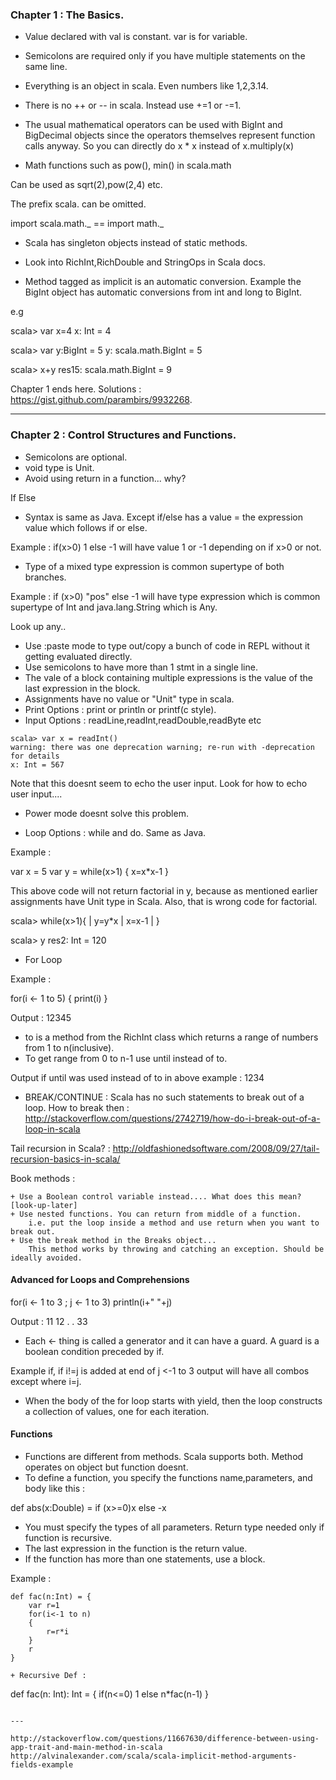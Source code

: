 ### Chapter 1 : The Basics.

- Value declared with val is constant. var is for variable.

- Semicolons are required only if you have multiple statements on the same line. 

- Everything is an object in scala. Even numbers like 1,2,3.14.

- There is no ++ or -- in scala. Instead use +=1 or -=1.

- The usual mathematical operators can be used with BigInt and BigDecimal objects since the operators themselves represent function calls anyway. So you can directly do x * x instead of x.multiply(x)

- Math functions such as pow(), min() in scala.math

 Can be used as sqrt(2),pow(2,4) etc.

The prefix scala. can be omitted.

import scala.math._ == import math._

- Scala has singleton objects instead of static methods.  

- Look into RichInt,RichDouble and StringOps in Scala docs.

- Method tagged as implicit is an automatic conversion. Example the BigInt object has automatic conversions from int and long to BigInt.

e.g 

scala> var x=4
x: Int = 4

scala> var y:BigInt = 5
y: scala.math.BigInt = 5

scala> x+y
res15: scala.math.BigInt = 9

Chapter 1 ends here. Solutions : https://gist.github.com/parambirs/9932268.

----

### Chapter 2 : Control Structures and Functions.

+ Semicolons are optional.
+ void type is Unit.
+ Avoid using return in a function... why?

If Else
+ Syntax is same as Java. Except if/else has a value = the expression value which follows if or else.

Example : if(x>0) 1 else -1 will have value 1 or -1 depending on if x>0 or not.

+ Type of a mixed type expression is common supertype of both branches. 

Example : if (x>0) "pos" else -1 will have type expression which is common supertype of Int and java.lang.String which is Any.

Look up any..

+ Use :paste mode to type out/copy a bunch of code in REPL without it getting evaluated directly.
+ Use semicolons to have more than 1 stmt in a single line. 
+ The vale of a block containing multiple expressions is the value of the last expression in the block.
+ Assignments have no value or "Unit" type in scala.
+ Print Options : print or println or printf(c style).
+ Input Options : readLine,readInt,readDouble,readByte etc

```
scala> var x = readInt()
warning: there was one deprecation warning; re-run with -deprecation for details
x: Int = 567
```

Note that this doesnt seem to echo the user input. Look for how to echo user input....
+ Power mode doesnt solve this problem. 

+ Loop Options : while and do. Same as Java.

Example : 

var x = 5
var y = while(x>1)
{
    x=x*x-1
}

This above code will not return factorial in y, because as mentioned earlier assignments have Unit type in Scala. Also, that is wrong code for factorial.

scala> while(x>1){
     | y=y*x
     | x=x-1
     | }
     
scala> y
res2: Int = 120

+ For Loop 

Example : 

for(i <- 1 to 5)
{
    print(i)
}

Output : 12345

+ to is a method from the RichInt class which returns a range of numbers from 1 to n(inclusive).
+ To get range from 0 to n-1 use until instead of to. 

Output if until was used instead of to in above example : 1234

+ BREAK/CONTINUE : Scala has no such statements to break out of a loop.
How to break then : http://stackoverflow.com/questions/2742719/how-do-i-break-out-of-a-loop-in-scala

Tail recursion in Scala? :  http://oldfashionedsoftware.com/2008/09/27/tail-recursion-basics-in-scala/

Book methods : 

    + Use a Boolean control variable instead.... What does this mean? [look-up-later]
    + Use nested functions. You can return from middle of a function. 
        i.e. put the loop inside a method and use return when you want to break out.
    + Use the break method in the Breaks object... 
        This method works by throwing and catching an exception. Should be ideally avoided. 


#### Advanced for Loops and Comprehensions

for(i <- 1 to 3 ; j <- 1 to 3) println(i+" "+j)

Output : 11
         12 
         .
         .
         33

+ Each <- thing is called a generator and it can have a guard. A guard is a boolean condition preceded by if. 

Example if, if i!=j is added at end of j <-1 to 3 output will have all combos except where i=j.

+ When the body of the for loop starts with yield, then the loop constructs a collection of values, one for each iteration. 

#### Functions

+ Functions are different from methods. Scala supports both. Method operates on object but function doesnt. 
+ To define a function, you specify the functions name,parameters, and body like this :

def abs(x:Double) = if (x>=0)x else -x

+ You must specify the types of all parameters. Return type needed only if function is recursive. 
+ The last expression in the function is the return value. 
+ If the function has more than one statements, use a block. 

Example : 

```
def fac(n:Int) = {
    var r=1
    for(i<-1 to n)
    {
        r=r*i
    }
    r
}

+ Recursive Def : 

```
def fac(n: Int): Int = {
    if(n<=0) 1
    else n*fac(n-1)
}
```

--- 

http://stackoverflow.com/questions/11667630/difference-between-using-app-trait-and-main-method-in-scala
http://alvinalexander.com/scala/scala-implicit-method-arguments-fields-example

